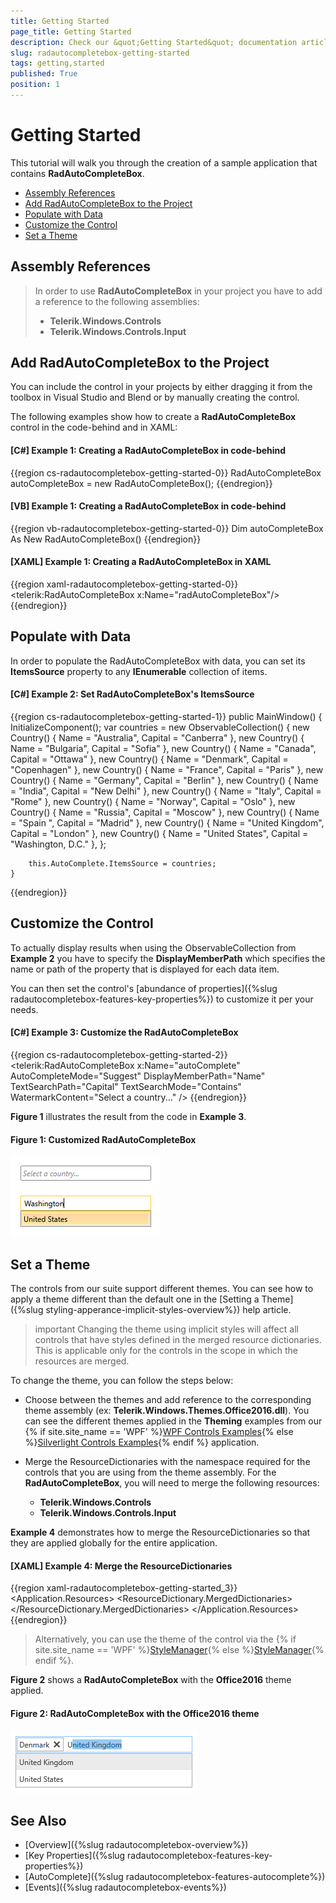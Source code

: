 ```yaml
---
title: Getting Started
page_title: Getting Started
description: Check our &quot;Getting Started&quot; documentation article for the RadAutoCompleteBox {{ site.framework_name }} control.
slug: radautocompletebox-getting-started
tags: getting,started
published: True
position: 1
---
```


# Getting Started

This tutorial will walk you through the creation of a sample application that contains __RadAutoCompleteBox__.

* [Assembly References](#assembly-references)
* [Add RadAutoCompleteBox to the Project](#add-radautocompletebox-to-the-project)
* [Populate with Data](#populate-with-data)
* [Customize the Control](#customize-the-control)
* [Set a Theme](#set-a-theme)

## Assembly References

>In order to use __RadAutoCompleteBox__ in your project you have to add a reference to the following assemblies:
>	* __Telerik.Windows.Controls__
>	* __Telerik.Windows.Controls.Input__

## Add RadAutoCompleteBox to the Project

You can include the control in your projects by either dragging it from the toolbox in Visual Studio and Blend or by manually creating the control.

The following examples show how to create a __RadAutoCompleteBox__ control in the code-behind and in XAML:

#### __[C#] Example 1: Creating a RadAutoCompleteBox in code-behind__

{{region cs-radautocompletebox-getting-started-0}}
	RadAutoCompleteBox autoCompleteBox = new RadAutoCompleteBox();
{{endregion}}

#### __[VB] Example 1: Creating a RadAutoCompleteBox in code-behind__

{{region vb-radautocompletebox-getting-started-0}}
	Dim autoCompleteBox As New RadAutoCompleteBox()
{{endregion}}

#### __[XAML] Example 1: Creating a RadAutoCompleteBox in XAML__

{{region xaml-radautocompletebox-getting-started-0}}
	<UserControl xmlns:telerik="http://schemas.telerik.com/2008/xaml/presentation">
	    <Grid x:Name="LayoutRoot" Background="White">
	        <telerik:RadAutoCompleteBox x:Name="radAutoCompleteBox"/>
	    </Grid>
	</UserControl>
{{endregion}}

## Populate with Data

In order to populate the RadAutoCompleteBox with data, you can set its **ItemsSource** property to any **IEnumerable** collection of items.

#### __[C#] Example 2: Set RadAutoCompleteBox's ItemsSource__

{{region cs-radautocompletebox-getting-started-1}}
    public MainWindow()
    {
        InitializeComponent();
        var countries = new ObservableCollection<Country>()
        {
            new Country() { Name = "Australia", Capital = "Canberra" },
            new Country() { Name = "Bulgaria", Capital = "Sofia" },
            new Country() { Name = "Canada", Capital = "Ottawa" },
            new Country() { Name = "Denmark", Capital = "Copenhagen" },
            new Country() { Name = "France", Capital = "Paris" },
            new Country() { Name = "Germany", Capital = "Berlin" },
            new Country() { Name = "India", Capital = "New Delhi" },
            new Country() { Name = "Italy", Capital = "Rome" },
            new Country() { Name = "Norway", Capital = "Oslo" },
            new Country() { Name = "Russia", Capital = "Moscow" },
            new Country() { Name = "Spain ", Capital = "Madrid" },
            new Country() { Name = "United Kingdom", Capital = "London" },
            new Country() { Name = "United States", Capital = "Washington, D.C." },
        };

        this.AutoComplete.ItemsSource = countries;
    }
{{endregion}}

## Customize the Control

To actually display results when using the ObservableCollection from **Example 2** you have to specify the **DisplayMemberPath** which specifies the name or path of the property that is displayed for each data item.

You can then set the control's [abundance of properties]({%slug radautocompletebox-features-key-properties%}) to customize it per your needs.

#### __[C#] Example 3: Customize the RadAutoCompleteBox__

{{region cs-radautocompletebox-getting-started-2}}
    <telerik:RadAutoCompleteBox x:Name="autoComplete" 
                                    AutoCompleteMode="Suggest" 
                                    DisplayMemberPath="Name"
                                    TextSearchPath="Capital"
                                    TextSearchMode="Contains"
                                    WatermarkContent="Select a country..." />
{{endregion}}

**Figure 1** illustrates the result from the code in **Example 3**.

#### __Figure 1: Customized RadAutoCompleteBox__
![Customized RadAutoCompleteBox](images/radautocompletebox-customization.png)

## Set a Theme

The controls from our suite support different themes. You can see how to apply a theme different than the default one in the [Setting a Theme]({%slug styling-apperance-implicit-styles-overview%}) help article.

>important Changing the theme using implicit styles will affect all controls that have styles defined in the merged resource dictionaries. This is applicable only for the controls in the scope in which the resources are merged. 

To change the theme, you can follow the steps below:
* Choose between the themes and add reference to the corresponding theme assembly (ex: **Telerik.Windows.Themes.Office2016.dll**). You can see the different themes applied in the **Theming** examples from our {% if site.site_name == 'WPF' %}[WPF Controls Examples](https://demos.telerik.com/wpf/){% else %}[Silverlight Controls Examples](https://demos.telerik.com/silverlight/#AutoCompleteBox/Theming){% endif %} application.

* Merge the ResourceDictionaries with the namespace required for the controls that you are using from the theme assembly. For the __RadAutoCompleteBox__, you will need to merge the following resources:

	* __Telerik.Windows.Controls__
	* __Telerik.Windows.Controls.Input__

__Example 4__ demonstrates how to merge the ResourceDictionaries so that they are applied globally for the entire application.

#### __[XAML] Example 4: Merge the ResourceDictionaries__  
{{region xaml-radautocompletebox-getting-started_3}}
	<Application.Resources>
		<ResourceDictionary>
			<ResourceDictionary.MergedDictionaries>
				<ResourceDictionary Source="/Telerik.Windows.Themes.Office2016;component/Themes/System.Windows.xaml"/>
				<ResourceDictionary Source="/Telerik.Windows.Themes.Office2016;component/Themes/Telerik.Windows.Controls.xaml"/>
				<ResourceDictionary Source="/Telerik.Windows.Themes.Office2016;component/Themes/Telerik.Windows.Controls.Input.xaml"/>
			</ResourceDictionary.MergedDictionaries>
		</ResourceDictionary>
	</Application.Resources>
{{endregion}}

>Alternatively, you can use the theme of the control via the {% if site.site_name == 'WPF' %}[StyleManager](https://docs.telerik.com/devtools/wpf/styling-and-appearance/stylemanager/common-styling-apperance-setting-theme-wpf){% else %}[StyleManager](https://docs.telerik.com/devtools/silverlight/styling-and-appearance/stylemanager/common-styling-apperance-setting-theme){% endif %}.

__Figure 2__ shows a __RadAutoCompleteBox__ with the **Office2016** theme applied.
	
#### __Figure 2: RadAutoCompleteBox with the Office2016 theme__
![RadAutoCompleteBox with Office2016 theme](images/radautocompletebox-setting-theme.png)

## See Also

 * [Overview]({%slug radautocompletebox-overview%})
 * [Key Properties]({%slug radautocompletebox-features-key-properties%})
 * [AutoComplete]({%slug radautocompletebox-features-autocomplete%})
 * [Events]({%slug radautocompletebox-events%})
